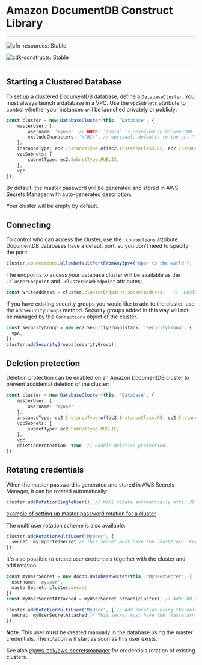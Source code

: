# Amazon DocumentDB Construct Library
<!--BEGIN STABILITY BANNER-->

---

![cfn-resources: Stable](https://img.shields.io/badge/cfn--resources-stable-success.svg?style=for-the-badge)

![cdk-constructs: Stable](https://img.shields.io/badge/cdk--constructs-stable-success.svg?style=for-the-badge)

---

<!--END STABILITY BANNER-->

## Starting a Clustered Database

To set up a clustered DocumentDB database, define a `DatabaseCluster`. You must
always launch a database in a VPC. Use the `vpcSubnets` attribute to control whether
your instances will be launched privately or publicly:

```ts
const cluster = new DatabaseCluster(this, 'Database', {
    masterUser: {
        username: 'myuser' // NOTE: 'admin' is reserved by DocumentDB
        excludeCharacters: '\"@/:', // optional, defaults to the set "\"@/" and is also used for eventually created rotations
    },
    instanceType: ec2.InstanceType.of(ec2.InstanceClass.R5, ec2.InstanceSize.LARGE),
    vpcSubnets: {
        subnetType: ec2.SubnetType.PUBLIC,
    },
    vpc
});
```

By default, the master password will be generated and stored in AWS Secrets Manager with auto-generated description.

Your cluster will be empty by default.

## Connecting

To control who can access the cluster, use the `.connections` attribute. DocumentDB databases have a default port, so
you don't need to specify the port:

```ts
cluster.connections.allowDefaultPortFromAnyIpv4('Open to the world');
```

The endpoints to access your database cluster will be available as the `.clusterEndpoint` and `.clusterReadEndpoint`
attributes:

```ts
const writeAddress = cluster.clusterEndpoint.socketAddress;   // "HOSTNAME:PORT"
```

If you have existing security groups you would like to add to the cluster, use the `addSecurityGroups` method. Security
groups added in this way will not be managed by the `Connections` object of the cluster.

```ts
const securityGroup = new ec2.SecurityGroup(stack, 'SecurityGroup', {
  vpc,
});
cluster.addSecurityGroups(securityGroup);
```

## Deletion protection

Deletion protection can be enabled on an Amazon DocumentDB cluster to prevent accidental deletion of the cluster:

```ts
const cluster = new DatabaseCluster(this, 'Database', {
    masterUser: {
        username: 'myuser'
    },
    instanceType: ec2.InstanceType.of(ec2.InstanceClass.R5, ec2.InstanceSize.LARGE),
    vpcSubnets: {
        subnetType: ec2.SubnetType.PUBLIC,
    },
    vpc,
    deletionProtection: true  // Enable deletion protection.
});
```

## Rotating credentials

When the master password is generated and stored in AWS Secrets Manager, it can be rotated automatically:

```ts
cluster.addRotationSingleUser(); // Will rotate automatically after 30 days
```

[example of setting up master password rotation for a cluster](test/integ.cluster-rotation.lit.ts)

The multi user rotation scheme is also available:

```ts
cluster.addRotationMultiUser('MyUser', {
  secret: myImportedSecret // This secret must have the `masterarn` key
});
```

It's also possible to create user credentials together with the cluster and add rotation:

```ts
const myUserSecret = new docdb.DatabaseSecret(this, 'MyUserSecret', {
  username: 'myuser',
  masterSecret: cluster.secret
});
const myUserSecretAttached = myUserSecret.attach(cluster); // Adds DB connections information in the secret

cluster.addRotationMultiUser('MyUser', { // Add rotation using the multi user scheme
  secret: myUserSecretAttached // This secret must have the `masterarn` key
});
```

**Note**: This user must be created manually in the database using the master credentials.
The rotation will start as soon as this user exists.

See also [@aws-cdk/aws-secretsmanager](https://github.com/aws/aws-cdk/blob/master/packages/%40aws-cdk/aws-secretsmanager/README.md) for credentials rotation of existing clusters.
